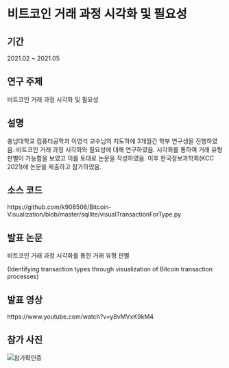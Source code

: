 <H1> 비트코인 거래 과정 시각화 및 필요성 </H1>
<H2> 기간 </H2>

2021.02 ~ 2021.05

<H2> 연구 주제 </H2>

비트코인 거래 과정 시각화 및 필요성

<H2> 설명 </H2>

충남대학교 컴퓨터공학과 이영석 교수님의 지도하에 3개월간 학부 연구생을 진행하였음. 비트코인 거래 과정 시각화와 필요성에 대해 연구하였음. 시각화를 통하여 거래 유형 판별이 가능함을 보였고 이를 토대로 논문을 작성하였음. 이후 한국정보과학회(KCC 2021)에 논문을 제출하고 참가하였음.

<H2> 소스 코드 </H2>
https://github.com/k906506/Bitcoin-Visualization/blob/master/sqllite/visualTransactionForType.py

<H2> 발표 논문 </H2> 

비트코인 거래 과정 시각화를 통한 거래 유형 판별

(Identifying transaction types through visualization of Bitcoin transaction processes)

<H2> 발표 영상 </H2>
https://www.youtube.com/watch?v=y8vMVxK9kM4

<H2> 참가 사진 </H2>

![참가확인증](https://user-images.githubusercontent.com/33795856/121980882-b394ee00-cdc7-11eb-9ef3-42f6c47bad9b.jpg)
